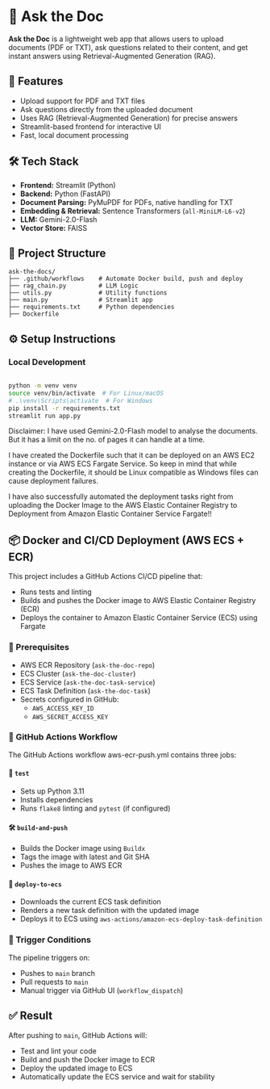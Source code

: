 # 🧠 Ask the Doc

**Ask the Doc** is a lightweight web app that allows users to upload documents (PDF or TXT), ask questions related to their content, and get instant answers using Retrieval-Augmented Generation (RAG).

## 🚀 Features

-  Upload support for PDF and TXT files
-  Ask questions directly from the uploaded document
-  Uses RAG (Retrieval-Augmented Generation) for precise answers
-  Streamlit-based frontend for interactive UI
-  Fast, local document processing

## 🛠️ Tech Stack

- **Frontend:** Streamlit (Python)
- **Backend:** Python (FastAPI)
- **Document Parsing:** PyMuPDF for PDFs, native handling for TXT
- **Embedding & Retrieval:** Sentence Transformers (`all-MiniLM-L6-v2`)
- **LLM:** Gemini-2.0-Flash
- **Vector Store:** FAISS

## 📂 Project Structure

```plaintext
ask-the-docs/
├── .github/workflows    # Automate Docker build, push and deploy
├── rag_chain.py         # LLM Logic
├── utils.py             # Utility functions
├── main.py              # Streamlit app
├── requirements.txt     # Python dependencies
├── Dockerfile
```


## ⚙️ Setup Instructions

### Local Development

```bash

python -m venv venv
source venv/bin/activate  # For Linux/macOS
# .\venv\Scripts\activate  # For Windows
pip install -r requirements.txt
streamlit run app.py
```

Disclaimer: I have used Gemini-2.0-Flash model to analyse the documents. But it has a limit on the no. of pages it can handle at a time. 

I have created the Dockerfile such that it can be deployed on an AWS EC2 instance or via AWS ECS Fargate Service. So keep in mind that while creating the Dockerfile, it should be Linux compatible as Windows files can cause deployment failures.

I have also successfully automated the deployment tasks right from uploading the Docker Image to the AWS Elastic Container Registry to Deployment from Amazon Elastic Container Service Fargate!!

## 📦 Docker and CI/CD Deployment (AWS ECS + ECR)
This project includes a GitHub Actions CI/CD pipeline that:

- Runs tests and linting
- Builds and pushes the Docker image to AWS Elastic Container Registry (ECR)
- Deploys the container to Amazon Elastic Container Service (ECS) using Fargate

### 🧰 Prerequisites
- AWS ECR Repository (```ask-the-doc-repo```)
- ECS Cluster (```ask-the-doc-cluster```)
- ECS Service (```ask-the-doc-task-service```)
- ECS Task Definition (```ask-the-doc-task```)
- Secrets configured in GitHub:
  - ```AWS_ACCESS_KEY_ID```
  - ```AWS_SECRET_ACCESS_KEY```

### 🔄 GitHub Actions Workflow
The GitHub Actions workflow aws-ecr-push.yml contains three jobs:

#### 🧪 ```test```
- Sets up Python 3.11
- Installs dependencies
- Runs ```flake8``` linting and ```pytest``` (if configured)

#### 🛠️ ```build-and-push```
- Builds the Docker image using ```Buildx```
- Tags the image with latest and Git SHA
- Pushes the image to AWS ECR

#### 🚀 ```deploy-to-ecs```
- Downloads the current ECS task definition
- Renders a new task definition with the updated image
- Deploys it to ECS using ```aws-actions/amazon-ecs-deploy-task-definition```

### 🔄 Trigger Conditions
The pipeline triggers on:
- Pushes to ```main``` branch
- Pull requests to ```main```
- Manual trigger via GitHub UI (```workflow_dispatch```)
  

## ✅ Result
After pushing to ```main```, GitHub Actions will:
- Test and lint your code
- Build and push the Docker image to ECR
- Deploy the updated image to ECS
- Automatically update the ECS service and wait for stability

